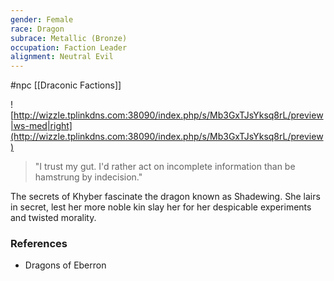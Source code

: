 ```yaml
---
gender: Female
race: Dragon
subrace: Metallic (Bronze)
occupation: Faction Leader
alignment: Neutral Evil
---
```

 #npc [[Draconic Factions]]

![http://wizzle.tplinkdns.com:38090/index.php/s/Mb3GxTJsYksq8rL/preview|ws-med|right](http://wizzle.tplinkdns.com:38090/index.php/s/Mb3GxTJsYksq8rL/preview)

>"I trust my gut. I'd rather act on incomplete information than be hamstrung by indecision."

The secrets of Khyber fascinate the dragon known as Shadewing. She lairs in secret, lest her more noble kin slay her for her despicable experiments and twisted morality.

### References

* Dragons of Eberron
